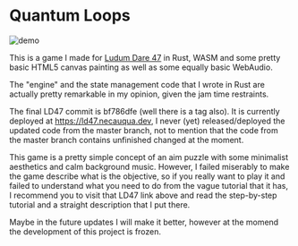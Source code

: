 # Quantum Loops

![demo](https://necauqua.dev/images/level-3.gif)

This is a game I made for [Ludum Dare 47](https://ldjam.com/events/ludum-dare/47/quantum-loops)
in Rust, WASM and some pretty basic HTML5 canvas painting as well as some equally basic WebAudio.

The "engine" and the state management code that I wrote in Rust
are actually pretty remarkable in my opinion, given the jam time restraints.

The final LD47 commit is bf786dfe (well there is a tag also).
It is currently deployed at https://ld47.necauqua.dev, I never (yet) released/deployed
the updated code from the master branch, not to mention that the code from the master branch
contains unfinished changed at the moment.

This game is a pretty simple concept of an aim puzzle with some minimalist aesthetics
and calm background music.
However, I failed miserably to make the game describe what is the objective,
so if you really want to play it and failed to understand what you need to do from the vague
tutorial that it has, I recommend you to visit that LD47 link above and read the
step-by-step tutorial and a straight description that I put there.

Maybe in the future updates I will make it better, however at the momend the development
of this project is frozen.
